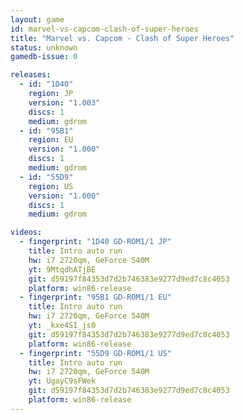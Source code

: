```yaml
---
layout: game
id: marvel-vs-capcom-clash-of-super-heroes
title: "Marvel vs. Capcom - Clash of Super Heroes"
status: unknown
gamedb-issue: 0

releases:
  - id: "1D40"
    region: JP
    version: "1.003"
    discs: 1
    medium: gdrom
  - id: "95B1"
    region: EU
    version: "1.000"
    discs: 1
    medium: gdrom
  - id: "55D9"
    region: US
    version: "1.000"
    discs: 1
    medium: gdrom

videos:
  - fingerprint: "1D40 GD-ROM1/1 JP"
    title: Intro auto run
    hw: i7 2720qm, GeForce 540M
    yt: 9MtqdhATjBE
    git: d59197f84353d7d2b746383e9277d9ed7c8c4053
    platform: win86-release
  - fingerprint: "95B1 GD-ROM1/1 EU"
    title: Intro auto run
    hw: i7 2720qm, GeForce 540M
    yt: _kxe4SI_js0
    git: d59197f84353d7d2b746383e9277d9ed7c8c4053
    platform: win86-release
  - fingerprint: "55D9 GD-ROM1/1 US"
    title: Intro auto run
    hw: i7 2720qm, GeForce 540M
    yt: UgayC9sFWek
    git: d59197f84353d7d2b746383e9277d9ed7c8c4053
    platform: win86-release
---
```

